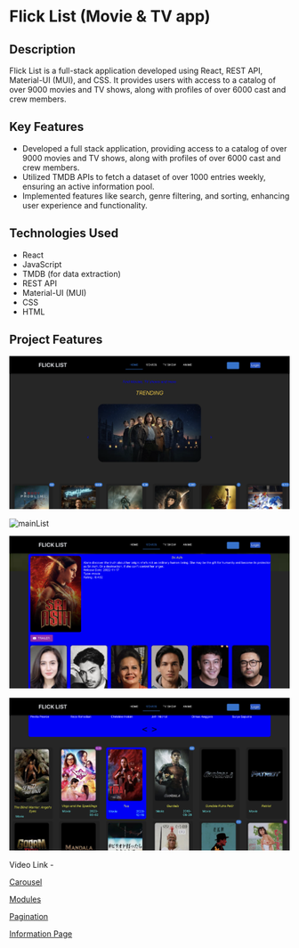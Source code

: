 # Flick List (Movie & TV app)

## Description
Flick List is a full-stack application developed using React, REST API, Material-UI (MUI), and CSS. It provides users with access to a catalog of over 9000 movies and TV shows, along with profiles of over 6000 cast and crew members.

## Key Features
- Developed a full stack application, providing access to a catalog of over 9000 movies and TV shows, along with profiles of over 6000 cast and crew members.
- Utilized TMDB APIs to fetch a dataset of over 1000 entries weekly, ensuring an active information pool.
- Implemented features like search, genre filtering, and sorting, enhancing user experience and functionality.

## Technologies Used
- React
- JavaScript
- TMDB (for data extraction)
- REST API
- Material-UI (MUI)
- CSS
- HTML


## Project Features
![Alt text](images/mainPage.png)

![mainList](images/mainList.png)

![infoPage](images/infoPage.png)

![Alt text](images/recommendation.png)

Video Link -

[Carousel](https://drive.google.com/file/d/1fjLC8_ar_ej-OwcVweSJI4Po3zpzNXVG/view?usp=drive_link)

[Modules](https://drive.google.com/file/d/1Kma79QngzjMiES21Xv4BbnoRp53rYNKs/view?usp=drive_link)

[Pagination](https://drive.google.com/file/d/1BWQAMaGZoN-3dVtpFp5L9v_csbUTMMLx/view?usp=drive_link)

[Information Page](https://drive.google.com/file/d/1qPHjL9w2SKnhlu2X36fyd-vo3VPAesjj/view?usp=drive_link)


